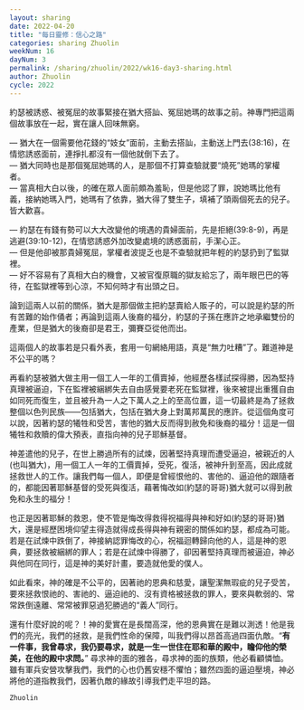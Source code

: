 ```yaml
---
layout: sharing
date: 2022-04-20
title: "每日靈修：信心之路"
categories: sharing Zhuolin
weekNum: 16
dayNum: 3
permalink: /sharing/zhuolin/2022/wk16-day3-sharing.html
author: Zhuolin
cycle: 2022
---
```


約瑟被誘惑、被冤屈的故事緊接在猶大搭訕、冤屈她瑪的故事之前。神專門把這兩個故事放在一起，實在讓人回味無窮。  

— 猶大在一個需要他花錢的“妓女”面前，主動去搭訕，主動送上門去(38:16)，在情慾誘惑面前，連掙扎都沒有一個他就倒下去了。  
— 猶大同時也是那個冤屈她瑪的人，是那個不打算查驗就要“燒死”她瑪的掌權者。  
— 當真相大白以後，的確在眾人面前頗為羞恥，但是他認了罪，說她瑪比他有義，接納她瑪入門，她瑪有了依靠，猶大得了雙生子，填補了頭兩個死去的兒子。皆大歡喜。  

— 約瑟在有錢有勢可以大大改變他的境遇的貴婦面前，先是拒絕(39:8-9)，再是逃避(39:10-12)，在情慾誘惑外加改變處境的誘惑面前，手潔心正。  
— 但是他卻被那貴婦冤屈，掌權者波提乏也是不查驗就把年輕的約瑟扔到了監獄裡。  
— 好不容易有了真相大白的機會，又被官復原職的獄友給忘了，兩年眼巴巴的等待，在監獄裡等到心涼，不知何時才有出頭之日。  

論到這兩人以前的關係，猶大是那個做主把約瑟賣給人販子的，可以說是約瑟的所有苦難的始作俑者；再論到這兩人後裔的福分，約瑟的子孫在應許之地承繼雙份的產業，但是猶大的後裔卻是君王，彌賽亞從他而出。  

這兩個人的故事若是只看外表，套用一句網絡用語，真是“無力吐糟”了。難道神是不公平的嗎？  

再看約瑟被猶大做主用一個工人一年的工價賣掉，他經歷各樣試探得勝，因為堅持真理被逼迫，下在監裡被綑綁失去自由感覺要老死在監獄裡，後來被提出重獲自由如同死而復生，並且被升為一人之下萬人之上的至高位置，這一切最終是為了拯救整個以色列民族——包括猶大，包括在猶大身上對萬邦萬民的應許。從這個角度可以說，因著約瑟的犧牲和受苦，害他的猶大反而得到赦免和後裔的福分！這是一個犧牲和救贖的偉大預表，直指向神的兒子耶穌基督。  

神差遣他的兒子，在世上勝過所有的試煉，因著堅持真理而遭受逼迫，被親近的人(也叫猶大)，用一個工人一年的工價賣掉，受死，復活，被神升到至高，因此成就拯救世人的工作。讓我們每一個人，即便是曾經恨他的、害他的、逼迫他的跟隨者的，都能因著耶穌基督的受死與復活，藉著悔改如(約瑟的哥哥)猶大就可以得到赦免和永生的福分！  

也正是因著耶穌的救恩，使不管是悔改得救得祝福得與神和好如(約瑟的哥哥)猶大，還是經歷困境仰望主得造就得成長得與神有親密的關係如約瑟，都成為可能。若是在試煉中跌倒了，神接納認罪悔改的心，祝福迴轉歸向他的人，這是神的恩典，要拯救被綑綁的罪人；若是在試煉中得勝了，卻因著堅持真理而被逼迫，神必與他同在同行，這是神的美好計畫，要造就他愛的僕人。  

如此看來，神的確是不公平的，因著祂的恩典和慈愛，讓聖潔無瑕疵的兒子受苦，要來拯救恨祂的、害祂的、逼迫祂的、沒有資格被拯救的罪人，要來與軟弱的、常常跌倒遠離、常常被罪惡過犯勝過的“義人”同行。  

還有什麼好說的呢？！神的愛實在是長闊高深，他的恩典實在是難以測透！他是我們的亮光，我們的拯救，是我們性命的保障，叫我們得以昂首高過四面仇敵。“**有一件事，我曾尋求，我仍要尋求，就是一生一世住在耶和華的殿中，瞻仰他的榮美，在他的殿中求問。**” 尋求神的面的雅各，尋求神的面的族類，他必看顧憐恤。雖有軍兵安營攻擊我們，我們的心也仍舊安穩不懼怕；雖然四面的逼迫壓境，神必將他的道指教我們，因著仇敵的緣故引導我們走平坦的路。  

`Zhuolin`
